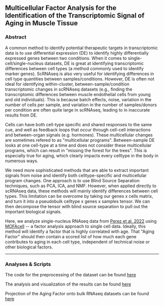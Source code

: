 ## Multicellular Factor Analysis for the Identification of the Transcriptomic Signal of Aging in Muscle Tissue

### Abstract


A common method to identify potential therapeutic targets in transcriptomic data is to use differential expression (DE) to identify highly differentially expressed genes between two conditions. When it comes to single-cell/single-nucleus datasets, DE is great at identifying transcriptomic differences between cell types (a method commonly used to identify marker genes). ScRNAseq is also very useful for identifying differences in cell type quantities between samples/conditions. However, DE is often not ideal for identifying within-cluster, between-sample/condition transcriptomic changes in scRNAseq datasets (e.g., finding the transcriptomic differences between muscle endothelial cells from young and old individuals). This is because batch effects, noise, variation in the number of cells per sample, and variation in the number of samples/donors per condition are often quite large in scRNAseq, leading to in inaccurate results from DE.

Cells can have both cell-type specific and shared responses to the same cue, and well as feedback loops that occur through cell-cell interactions and between-organ signals (e.g. hormones). These multicellular changes are sometimes refered to as "multicellular programs". Between-sample DE looks at one cell-type at a time and does not consider these multicellular programs, which can result in "missing the forest for the trees". This is especially true for aging, which clearly impacts every celltype in the body in numerous ways.

We need more sophisticated methods that are able to extract important signals from noise and identify both celltype-specific and multicellular program changes. One approach is to use Blind Source Separation techniques, such as PCA, ICA, and NMF. However, when applied directly to scRNAseq data, these methods will mainly identify differences between cell types. This limitation can be overcome by taking our genes x cells matrix, and turn it into a pseudobulk celltype x genes x samples tensor. We can then decompose the tensor with blind source separation to pull out the important biological signals.

Here, we analyze single-nucleus RNAseq data from [Perez et al. 2022](https://doi.org/10.18632/aging.204435) using [MOFAcell](https://doi.org/10.7554/eLife.93161) -- a factor analysis approach to single cell data. Ideally, this method will identify a factor that is highly correlated with age. That "Aging Factor" should then contain a scored list of how much each gene contributes to aging in each cell type, independent of technical noise or other biological factors.

***

### Analyses & Scripts

The code for the preprocessing of the dataset can be found [here](https://github.com/spginebaugh/muscle_aging_ML/tree/main/scripts/preparation)

The analysis and visualization of the results can be found [here](https://github.com/spginebaugh/muscle_aging_ML/blob/main/scripts/analysis/MOFA_results_plotting_and_enrichment.md)

Projection of the Aging Factor onto bulk RNAseq datasets can be found [here](https://github.com/spginebaugh/muscle_aging_ML/blob/main/scripts/analysis/Projection_of_Aging_Factor_onto_Bulk_RNAseq_Datasets.md)
